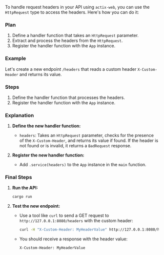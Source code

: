 To handle request headers in your API using `actix-web`, you can use the `HttpRequest` type to access the headers. Here's how you can do it:

### Plan

1. Define a handler function that takes an `HttpRequest` parameter.
2. Extract and process the headers from the `HttpRequest`.
3. Register the handler function with the `App` instance.

### Example

Let's create a new endpoint `/headers` that reads a custom header `X-Custom-Header` and returns its value.

### Steps

1. Define the handler function that processes the headers.
2. Register the handler function with the `App` instance.

### Explanation

1. **Define the new handler function:**
   - `headers`: Takes an `HttpRequest` parameter, checks for the presence of the `X-Custom-Header`, and returns its value if found. If the header is not found or is invalid, it returns a `BadRequest` response.

2. **Register the new handler function:**
   - Add `.service(headers)` to the `App` instance in the `main` function.

### Final Steps

1. **Run the API:**
   ```sh
   cargo run
   ```

2. **Test the new endpoint:**
   - Use a tool like `curl` to send a GET request to `http://127.0.0.1:8080/headers` with the custom header:
     ```sh
     curl -H "X-Custom-Header: MyHeaderValue" http://127.0.0.1:8080/headers
     ```
   - You should receive a response with the header value:
     ```plaintext
     X-Custom-Header: MyHeaderValue
     ```
